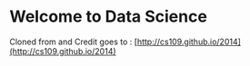 # Welcome to Data Science

Cloned from and Credit goes to : [http://cs109.github.io/2014](http://cs109.github.io/2014)
